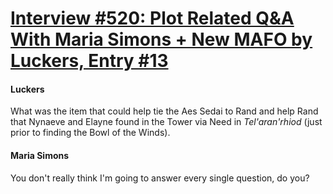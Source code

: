 # [Interview #520: Plot Related Q&A With Maria Simons + New MAFO by Luckers, Entry #13](https://www.theoryland.com/intvmain.php?i=520#13)

#### Luckers

What was the item that could help tie the Aes Sedai to Rand and help Rand that Nynaeve and Elayne found in the Tower via Need in
*Tel'aran'rhiod*
(just prior to finding the Bowl of the Winds).

#### Maria Simons

You don't really think I'm going to answer every single question, do you?

